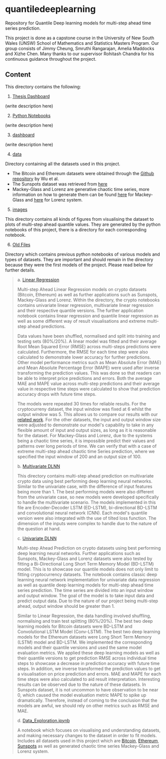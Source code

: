 # quantiledeeplearning

Repository for Quantile Deep learning models for multi-step ahead time series prediction. 

This project is done as a capstone course in the University of New South Wales (UNSW) School of Mathematics and Statistics Masters Program. Our group consists of Jimmy Cheung, Smruthi Rangarajan, Amelia Maddocks and Xizhe Chen. Many thanks to our supervisor Rohitash Chandra for his continuous guidance throughout the project.

## Content

This directory contains the following:

1. [Thesis Dashboard](Thesis%Dashboard)

(write description here)

2. [Python Notebooks](all_notebooks)

(write description here)

3. [dashboard](dashboard)

(write description here)

4. [data](data/)

Directory containing all the datasets used in this project. 

* The Bitcoin and Ethereum datasets were obtained through the [Github repository](https://github.com/sydney-machine-learning/deeplearning-crypto) by Wu et al.
* The Sunspots dataset was retrieved from [here](https://www.kaggle.com/datasets/robervalt/sunspots/data)
* Mackey-Glass and Lorenz are generative chaotic time series, more information on how to generate them can be found [here](https://reservoirpy.readthedocs.io/en/latest/api/generated/reservoirpy.datasets.mackey_glass.html) for Mackey-Glass and [here](https://en.wikipedia.org/wiki/Lorenz_system#:~:text=The%20Lorenz%20system%20is%20a,solutions%20of%20the%20Lorenz%20system.) for Lorenz system.


5. [images](images/)

This directory contains all kinds of figures from visualising the dataset to plots of multi-step ahead quantile values. They are generated by the python notebooks of this project, there is a directory for each corresponding notebook. 




6. [Old Files](old_files)

Directory which contains previous python notebooks of various models and types of datasets. They are important and should remain in the directory because they were the first models of the project. Please read below for further details.

> a. [Linear Regression](old_files/Linear_Regression)
>
> Multi-step Ahead Linear Regression models on crypto datasets (Bitcoin, Ethereum) as well as further applications such as Sunspots, Mackey-Glass and Lorenz. Within the directory, the crypto notebooks contains univariate linear regression, multivariate linear regression and their respective quantile versions. The further application notebook contains linear regression and quantile linear regression as well as some different way of result visualisations and extreme multi-step ahead predictions.
>
> Data values have been shuffled, normalised and split into training and testing sets (80%/20%). A linear model was fitted and their average Root Mean Squared Error (RMSE) across multi-steps predictions were calculated. Furthermore, the RMSE for each time step were also calculated to demonstrate lower accuracy for further predictions. Other model performance metrics such as Mean Absolute Error (MAE) and Mean Absolute Percentage Error (MAPE) were used after inverse transforming the prediction values. This was done so that readers can be able to interpret price predictions and errors. Both the average MAE and MAPE value across multi-step predictions and their average value in respective time steps were calculated to show that prediction accuracy drops with future time steps. 
>
> The models were repeated 30 times for reliable results. For the cryptocurreny dataset, the input window was fixed at 6 whilst the output window was 5. This allows us to compare our results with our [related work](https://arxiv.org/abs/2405.11431). For the other datasets, the input and output window size were adjusted to demonstrate our model's capability to take in any flexible amount of input and output sizes, as long as it is reasonable for the dataset. For Mackey-Glass and Lorenz, due to the systems being a chaotic time series, it is impossible predict their values and patterns over long periods of time. We can verify that with a case of extreme multi-step ahead chaotic time Series prediction, where we specified the input window of 200 and an output size of 100. 
> 
> b. [Multivariate DLNN](old_files/Multivariate_DLNN)
>
> This directory contains multi-step ahead prediction on multivariate crypto data using best performing deep learning neural networks. Similar to the univariate case, with the difference of input features being more than 1. The best performing models were also different from the univariate case, so new models were developed specifically to handle the multivariate scenario. The models implemented in this file are Encoder-Decoder LSTM (ED-LSTM), bi-directional BD-LSTM and convolutional neural network (CNN). Each model's quantile version were also integrated with the use of tilted loss function. The dimension of the inputs were complex to handle due to the nature of the question at hand.
>
> c. [Univariate DLNN](old_files/Univariate_DLNN)
>
> Multi-step Ahead Prediction on crypto datasets using best performing deep learning neural networks. Further applications such as Sunspots, Mackey-Glass and Lorenz datasets were also tested by fitting a Bi-Directional Long Short Term Memory Model (BD-LSTM) model. This is to showcase our quantile models does not only limit to fitting cryptocurrency datasets. The notebook contains classic deep learning neural network implementation for univariate data regression as well as quantile deep learning models for multi-step ahead time series prediction. The time series are divided into an input window and output window. The goal of the model is to take input data and predict output data. Due to the nature of our project being multi-step ahead, output window should be greater than 1.
>
> Similar to Linear Regression, the data handling involved shuffling, normalising and train test splitting (80%/20%). The best two deep learning models for Bitcoin datasets were BD-LSTM and Convolutional LSTM Model (Conv-LSTM). The best two deep learning models for the Ethereum datasets were Long Short Term Memory (LSTM) model and BD-LSTM. We implemented the corresponding models and their quantile versions and used the same model evaluation metrics. We applied these deep learning models as well as their quantile versions to get prediction RMSE across individual time steps to showcase a decrease in prediction accuracy with future time steps. In addition, we inverse transformed the prediction values to get a visualisation on price prediction and errors. MAE and MAPE for each time steps were also calculated to aid result interpretation. Interesting results can be observed due to the nature of these datasets. In Sunspots dataset, it is not uncommon to have observation to be near 0, which caused the model evaluation metric MAPE to spike up dramatically. Therefore, instead of coming to the conclusion that the models are awful, we should rely on other metrics such as RMSE and MAE. 
>
> d. [Data_Exploration.ipynb](old_files/Data_Exploration.ipynb)
>
> A notebook which focuses on visualising and understanding datasets, and making necessary changes to the dataset in order to fit models. Includes all datasets used in this project which are [Bitcoin](data/coin_Bitcoin.csv), [Ethereum](data/coin_Ethereum.csv), [Sunspots](data/Sunspots.csv) as well as generated chaotic time series Mackey-Glass and Lorenz system.




